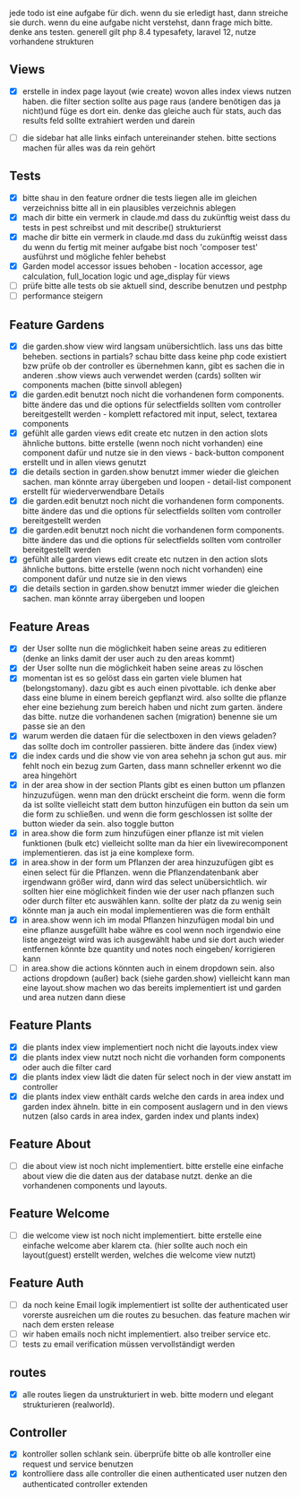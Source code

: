 jede todo ist eine aufgabe für dich. wenn du sie erledigt hast, dann streiche sie durch. wenn du eine aufgabe nicht verstehst, dann frage mich bitte.
denke ans testen. generell gilt php 8.4 typesafety, laravel 12, nutze vorhandene strukturen

## Views

- [x] erstelle in index page layout (wie create) wovon alles index views nutzen haben. die filter section sollte aus page raus (andere benötigen das ja nicht)und füge es dort ein. denke das gleiche auch für stats, auch das results feld sollte extrahiert werden und darein
- [ ] die sidebar hat alle links einfach untereinander stehen. bitte sections machen für alles was da rein gehört


## Tests

- [x] bitte shau in den feature ordner die tests liegen alle im gleichen verzeichniss bitte all in ein plausibles verzeichnis ablegen
- [x] mach dir bitte ein vermerk in claude.md dass du zukünftig weist dass du tests in pest schreibst und mit describe() strukturierst 
- [x] mache dir bitte ein vermerk in claude.md dass du zukünftig weisst dass du wenn du fertig mit meiner aufgabe bist noch 'composer test' ausführst und mögliche fehler behebst
- [x] Garden model accessor issues behoben - location accessor, age calculation, full_location logic und age_display für views
- [ ] prüfe bitte alle tests ob sie aktuell sind, describe benutzen und pestphp
- [ ] performance steigern

## Feature Gardens

- [x] die garden.show view wird langsam unübersichtlich. lass uns das bitte beheben. sections in partials? schau bitte dass keine php code existiert bzw prüfe ob der controller es übernehmen kann, gibt es sachen die in anderen .show views auch verwendet werden (cards) sollten wir components machen (bitte sinvoll ablegen)
- [x] die garden.edit benutzt noch nicht die vorhandenen form components. bitte ändere das und die options für selectfields sollten vom controller bereitgestellt werden - komplett refactored mit input, select, textarea components
- [x] gefühlt alle garden views edit create etc nutzen in den action slots ähnliche buttons. bitte erstelle (wenn noch nicht vorhanden) eine component dafür und nutze sie in den views - back-button component erstellt und in allen views genutzt
- [x] die details section in garden.show benutzt immer wieder die gleichen sachen. man könnte array übergeben und loopen - detail-list component erstellt für wiederverwendbare Details
- [x] die garden.edit benutzt noch nicht die vorhandenen form components. bitte ändere das und die options für selectfields sollten vom controller bereitgestellt werden
- [x] die garden.edit benutzt noch nicht die vorhandenen form components. bitte ändere das und die options für selectfields sollten vom controller bereitgestellt werden
- [x] gefühlt alle garden views edit create etc nutzen in den action slots ähnliche buttons. bitte erstelle (wenn noch nicht vorhanden) eine component dafür und nutze sie in
  den views
- [x] die details section in garden.show benutzt immer wieder die gleichen sachen. man könnte array übergeben und loopen

## Feature Areas
- [x] der User sollte nun die möglichkeit haben seine areas zu editieren (denke an links damit der user auch zu den areas kommt)
- [x] der User sollte nun die möglichkeit haben seine areas zu löschen 
- [x] momentan ist es so gelöst dass ein garten viele blumen hat (belongstomany). dazu gibt es auch einen pivottable. ich denke aber dass eine blume in einem bereich gepflanzt wird. also sollte die pflanze eher eine beziehung zum bereich haben und nicht zum garten. ändere das bitte. nutze die vorhandenen sachen (migration) benenne sie um passe sie an den
- [x] warum werden die dataen für die selectboxen in den views geladen? das sollte doch im controller passieren. bitte ändere das (index view)
- [x] die index cards und die show vie von area sehehn ja schon gut aus. mir fehlt noch ein bezug zum Garten, dass mann schneller erkennt wo die area hingehört
- [x] in der area show in der section Plants gibt es einen button um pflanzen hinzuzufügen. wenn man den drückt erscheint die form. wenn die form da ist sollte vielleicht statt dem button hinzufügen ein button da sein um die form zu schließen. und wenn die form geschlossen ist sollte der button wieder da sein. also toggle button
- [x] in area.show die form zum hinzufügen einer pflanze ist mit vielen funktionen (bulk etc) vielleicht sollte man da hier ein livewirecomponent implementieren. das ist ja eine komplexe form.
- [x] in area.show in der form um Pflanzen der area hinzuzufügen gibt es einen select für die Pflanzen. wenn die Pflanzendatenbank aber irgendwann größer wird, dann wird das select unübersichtlich. wir sollten hier eine möglichkeit finden wie der user nach pflanzen such oder durch filter etc auswählen kann. sollte der platz da zu wenig sein könnte man ja auch ein modal implementieren was die form enthält
- [x] in area.show wenn ich im modal Pflanzen hinzufügen modal bin und eine pflanze ausgefüllt habe währe es cool wenn noch irgendwio eine liste angezeigt wird was ich ausgewählt habe und sie dort auch wieder entfernen könnte bze quantity und notes noch eingeben/ korrigieren kann
- [ ] in area.show die actions könnten auch in einem dropdown sein. also actions dropdown (außer) back (siehe garden.show) vielleicht kann man eine layout.show machen wo das bereits implementiert ist und garden und area nutzen dann diese
## Feature Plants
- [x] die plants index view implementiert noch nicht die layouts.index view
- [x] die plants index view nutzt noch nicht die vorhanden form components oder auch die filter card
- [X] die plants index view lädt die daten für select noch in der view anstatt im controller
- [x] die plants index view enthält cards welche den cards in area index und garden index ähneln. bitte in ein composent auslagern und in den views nutzen (also cards in area index, garden index und plants index)

## Feature About
- [ ] die about view ist noch nicht implementiert. bitte erstelle eine einfache about view die die daten aus der database nutzt. denke an die vorhandenen components und layouts.

## Feature Welcome
- [ ] die welcome view ist noch nicht implementiert. bitte erstelle eine einfache welcome aber klarem cta. (hier sollte auch noch ein layout(guest) erstellt werden, welches die welcome view nutzt)

## Feature Auth
- [ ] da noch keine Email logik implementiert ist sollte der authenticated user vorerste ausreichen um die routes zu besuchen. das feature machen wir nach dem ersten release
- [ ] wir haben emails noch nicht implementiert. also treiber service etc. 
- [ ] tests zu email verification müssen vervollständigt werden 

## routes

- [x] alle routes liegen da unstrukturiert in web. bitte modern und elegant strukturieren (realworld). 

## Controller

- [x] kontroller sollen schlank sein. überprüfe bitte ob alle kontroller eine request und service benutzen 
- [x] kontrolliere dass alle controller die einen authenticated user nutzen den authenticated controller extenden
